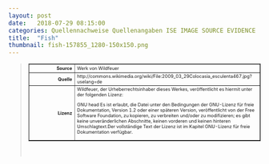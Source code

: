 ```yaml
---
layout: post
date:   2018-07-29 08:15:00
categories: Quellennachweise Quellenangaben ISE IMAGE SOURCE EVIDENCE
title:  "Fish"
thumbnail: fish-157855_1280-150x150.png
---
```


<div class="entry-content">
<blockquote>

<table style="font-size: xx-small" border="1" cellpadding="2">
<tbody>
<tr>
<th style="text-align: right" width="81"><strong>Source</strong></th>
<td>Werk von Wildfeuer</td>
</tr>
<tr>
<th style="text-align: right" width="81"><strong>Quelle</strong></th>
<td>http://commons.wikimedia.org/wiki/File:2009_03_29Colocasia_esculenta467.jpg?uselang=de</td>
</tr>
<tr>
<th style="text-align: right" width="81"><strong>Lizenz</strong></th>
<td>Wildfeuer, der Urheberrechtsinhaber dieses Werkes, veröffentlicht es hiermit unter der folgenden Lizenz:
<p>GNU head Es ist erlaubt, die Datei unter den Bedingungen der GNU-Lizenz für freie Dokumentation, Version 1.2 oder einer späteren Version, veröffentlicht von der Free Software Foundation, zu kopieren, zu verbreiten und/oder zu modifizieren; es gibt keine unveränderlichen Abschnitte, keinen vorderen und keinen hinteren Umschlagtext.Der vollständige Text der Lizenz ist im Kapitel GNU-Lizenz für freie Dokumentation verfügbar.</p>
</td>
</tr>
</tbody>
</table>
<p>&nbsp;</p>

</blockquote>
</div><!-- .entry-content -->

